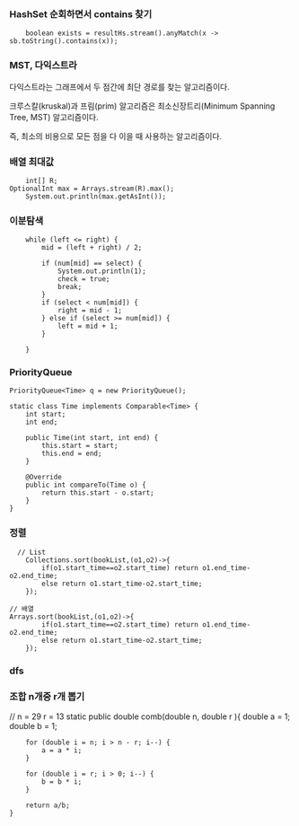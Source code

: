 ### HashSet 순회하면서 contains 찾기
        boolean exists = resultHs.stream().anyMatch(x -> sb.toString().contains(x));


### MST, 다익스트라
다익스트라는 그래프에서 두 점간에 최단 경로를 찾는 알고리즘이다.

크루스칼(kruskal)과 프림(prim) 알고리즘은
최소신장트리(Minimum Spanning Tree, MST) 알고리즘이다.

즉, 최소의 비용으로 모든 점을 다 이을 때 사용하는 알고리즘이다.

### 배열 최대값
        int[] R;
	OptionalInt max = Arrays.stream(R).max();
        System.out.println(max.getAsInt());

### 이분탐색

		while (left <= right) {
			mid = (left + right) / 2;

			if (num[mid] == select) {
				System.out.println(1);
				check = true;
				break;
			}
			if (select < num[mid]) {
				right = mid - 1;
			} else if (select >= num[mid]) {
				left = mid + 1;
			}

		}

### PriorityQueue
	PriorityQueue<Time> q = new PriorityQueue();

	static class Time implements Comparable<Time> {
        int start;
        int end;

        public Time(int start, int end) {
            this.start = start;
            this.end = end;
        }

        @Override
        public int compareTo(Time o) {
            return this.start - o.start;
        }
    }

### 정렬
	  // List
        Collections.sort(bookList,(o1,o2)->{
            if(o1.start_time==o2.start_time) return o1.end_time-o2.end_time;
            else return o1.start_time-o2.start_time;
        });
	
	// 배열
	Arrays.sort(bookList,(o1,o2)->{
            if(o1.start_time==o2.start_time) return o1.end_time-o2.end_time;
            else return o1.start_time-o2.start_time;
        });
	
	
### dfs 


### 조합 n개중 r개 뽑기
 // n = 29 r = 13
    static public double comb(double n, double r ){
        double a = 1;
        double b = 1;

        for (double i = n; i > n - r; i--) {
            a = a * i;
        }

        for (double i = r; i > 0; i--) {
            b = b * i;
        }
        
        return a/b;
    }
